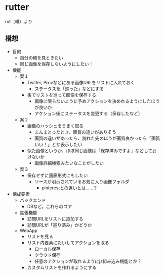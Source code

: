 # rutter
rut（轍）より

## 構想
- 目的
  - 自分の轍を見ときたい
  - 同じ画像を保存しないようにしたい！
- 機能
  - 案１
    - Twitter, Pixivなどにある画像URLをリストに入れておく
      - ステータスを「巡った」などにする
    - 後でリストを巡って画像を保存する
      - 画像に限らないように予めアクションを決めれるようにしたほうが良いか
      - アクション後にステータスを変更する（保存したなど）
  - 案２
    - 画像のハッシュをうまく取る
      - まんまとったとき、画質の違いがありそう
      - 画質の違いがあったら、訪れた先のほうが画質良かったら「画質いい！」とか表示したい
    - 似た画像というか、ほぼ同じ画像は「保存済みですよ」などしておけないか
      - 画像詳細検索みたいなことがしたい
  - 案３
    - 保存せずに画廊形式にもしたい
      - ソースが明示されているお気に入り画像フォルダ
        - pinterestとの違いとは……？
- 構成要素
  - バックエンド
    - DBなど。これらのコア
  - 拡張機能
    - 訪問URLをリストに追加する
    - 訪問URLが「巡り済み」かどうか
  - WebApp
    - リストを見る
    - リスト内要素にたいしてアクションを取る
      - ローカル保存
      - クラウド保存
      - 任意のアクションが取れるようにjs組み込み機能とか？
    - カスタムリストを作れるようにする
